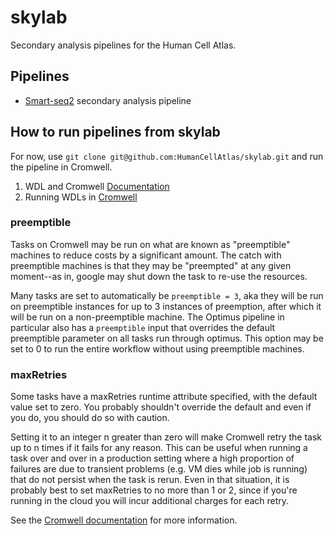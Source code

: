 # skylab
Secondary analysis pipelines for the Human Cell Atlas.

## Pipelines
- [Smart-seq2](https://github.com/HumanCellAtlas/skylab/tree/master/pipelines/smartseq2_single_sample) secondary analysis pipeline

## How to run pipelines from skylab
For now, use `git clone git@github.com:HumanCellAtlas/skylab.git` and run the pipeline in Cromwell.

1. WDL and Cromwell [Documentation](https://software.broadinstitute.org/wdl/)
2. Running WDLs in [Cromwell](https://software.broadinstitute.org/wdl/documentation/execution.php)

### preemptible

Tasks on Cromwell may be run on what are known as "preemptible" machines to reduce costs by a significant amount. The catch with preemptible machines is that they may be "preempted" at any given moment--as in, google may shut down the task to re-use the resources.

Many tasks are set to automatically be `preemptible = 3`, aka they will be run on preemptible instances for up to 3 instances of preemption, after which it will be run on a non-preemptible machine. The Optimus pipeline in particular also has a `preemptible` input that overrides the default preemptible parameter on all tasks run through optimus. This option may be set to 0 to run the entire workflow without using preemptible machines.

### maxRetries

Some tasks have a maxRetries runtime attribute specified, with the default value set to zero. You probably shouldn't override the default and even if you do, you should do so with caution.

Setting it to an integer n greater than zero will make Cromwell retry the task up to n times if it fails for any reason. This can be useful when running a task over and over in a production setting where a high proportion of failures are due to transient problems (e.g. VM dies while job is running) that do not persist when the task is rerun. Even in that situation, it is probably best to set maxRetries to no more than 1 or 2, since if you're running in the cloud you will incur additional charges for each retry.

See the [Cromwell documentation](http://cromwell.readthedocs.io/en/develop/RuntimeAttributes/#maxretries) for more information.
